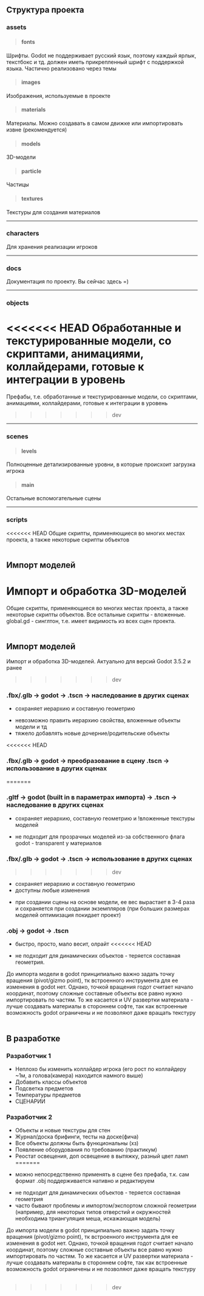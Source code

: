 ## Структура проекта ##

### assets 
> #### fonts
Шрифты. Godot не поддерживает русский язык, поэтому каждый ярлык, текстбокс и тд. должен иметь прикрепленный шрифт с поддержкой языка. Частично реализовано через темы
> #### images
Изображения, используемые в проекте
> #### materials
Материалы. Можно создавать в самом движке или импортировать извне (рекомендуется)
> #### models
3D-модели 
> #### particle
Частицы
> #### textures 
Текстуры для создания материалов

-----
### characters
Для хранения реализации игроков

-----
### docs
Документация по проекту. Вы сейчас здесь =)

-----
### objects
<<<<<<< HEAD
Обработанные и текстурированные модели, со скриптами, анимациями, коллайдерами, готовые к интеграции в уровень
=======
Префабы, т.е. обработанные и текстурированные модели, со скриптами, анимациями, коллайдерами, готовые к интеграции в уровень
>>>>>>> dev

-----
### scenes 
> #### levels #### 
Полноценные детализированные уровни, в которые происхоит загрузка игрока
> #### main #### 
Остальные вспомогательные сцены

-----
### scripts
<<<<<<< HEAD
Общие скрипты, применяющиеся во многих местах проекта, а также некоторые скрипты объектов
</br>
</br>
## Импорт моделей ##
Импорт и обработка 3D-моделей
=======
Общие скрипты, применяющиеся во многих местах проекта, а также некоторые скрипты объектов. Все остальные скрипты - вложенные. global.gd - синглтон, т.е. имеет видимость из всех сцен проекта.
</br>
</br>

## Импорт моделей ##
Импорт и обработка 3D-моделей. Актуально для версий Godot 3.5.2 и ранее
>>>>>>> dev

### .fbx/.glb -> godot -> .tscn -> наследование в других сценах
+ сохраняет иерархию и составную геометрию
- невозможно править иерархию свойства, вложенные объекты модели и тд
- тяжело добавлять новые дочерние/родительские объекты

<<<<<<< HEAD
### .fbx/.glb -> godot -> преобразование в сцену .tscn -> использование в других сценах
=======
### .gltf -> godot (built in в параметрах импорта) -> .tscn -> наследование в других сценах
+ сохраняет иерархию, составную геометрию и !вложенные текстуры моделей
- не подходит для прозрачных моделей из-за собственного флага godot - transparent у материалов

### .fbx/.glb -> godot -> .tscn -> использование в других сценах
>>>>>>> dev
+ сохраняет иерархию и составную геометрию
+ доступны любые изменения
- при создании сцены на основе модели, ее вес вырастает в 3-4 раза и сохраняется при создании экземпляров (при больших размерах моделей оптимизация покидает проект) 

### .obj -> godot -> .tscn 
+ быстро, просто, мало весит, олрайт
<<<<<<< HEAD
- не подходит для динамических объектов - теряется составная геометрия.

До импорта модели в godot принципиально важно задать точку вращения (pivot/gizmo point), тк встроенного инструмента для ее изменения в godot нет. Однако, точкой вращения годот считает начало координат, поэтому сложные составные объекты все равно нужно импортировать по частям. То же касается и UV развертки материала - лучше создавать материалы в стороннем софте, так как встроенные возможность godot ограничены и не позволяют даже вращать текстуру
<br/>
<br/>  
## В разработке ##

### Разработчик 1
* Неплохо бы изменить коллайдер игрока (его рост по коллайдеру ~1м, а голова(камера) находится намного выше)
* Добавить классы объектов
* Подсветка предметов
* Температуры предметов
* СЦЕНАРИИ

### Разработчик 2
* Объекты и новые текстуры для стен
* Журнал/доска брифинги, тесты на доске(фича)
* Все объекты должны быть функциональны (хз)
* Появление оборудования по требованию (практикум)
* Реостат освещения, доп освещение в вытяжку, разный цвет ламп
=======
+ можно непосредственно применять в сцене без префаба, т.к. сам формат .obj поддерживается нативно и редактируем
- не подходит для динамических объектов - теряется составная геометрия
- часто бывают проблемы и импортом/экспортом сложной геометрии (например, для некоторых типов отверстий и окружностей необходима триангуляция меша, искажающая модель)

До импорта модели в godot принципиально важно задать точку вращения (pivot/gizmo point), тк встроенного инструмента для ее изменения в godot нет. Однако, точкой вращения годот считает начало координат, поэтому сложные составные объекты все равно нужно импортировать по частям. То же касается и UV развертки материала - лучше создавать материалы в стороннем софте, так как встроенные возможность godot ограничены и не позволяют даже вращать текстуру
<br/>
<br/>
>>>>>>> dev
